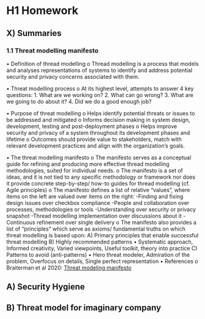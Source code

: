 # H1 Homework

## X) Summaries

### 1.1 Threat modelling manifesto

•	Definition of thread modelling
    o	Thread modelling is a process that models and analyses representations of systems to identify and address potential security and privacy concerns associated with them.
    
•	Threat modelling process
    o	At its highest level, attempts to answer 4 key questions:
    1. What are we working on?
    2. What can go wrong?
    3. What are we going to do about it?
    4. Did we do a good enough job?
    
•	Purpose of threat modelling
    o	Helps identify potential threats or issues to be addressed and mitigated
    o	Informs decision making in system design, development, testing and post-deployment phases 
    o	Helps improve security and privacy of a system throughout its development phases and lifetime
    o	Outcomes should provide value to stakeholders, match with relevant development practices and align with the organization’s goals.
    
•	The threat modelling manifesto
    o	The manifesto serves as a conceptual guide for refining and producing more effective thread modelling methodologies, suited for individual needs. 
    o	The manifesto is a set of ideas, and it is not tied to any specific methodology or framework nor does it provide concrete step-by-step/ how-to guides for thread 
      modelling (cf. Agile principles)
    o The manifesto defines a list of relative “values”, where items on the left are valued over items on the right:
        -Finding and fixing design issues over checkbox compliance
        -People and collaboration over processes, methodologies or tools
        -Understanding over security or privacy snapshot
        -Thread modelling implementation over discussions about it
        -Continuous refinement over single delivery
    o	The manifesto also provides a list of “principles” which serve as axioms/ fundamental truths on which threat modelling is based upon:
        A) Primary principles that enable successful threat modelling
        B) Highly recommended patterns
              •	Systematic approach, Informed creativity, Varied viewpoints, Useful toolkit, theory into practice
        C) Patterns to avoid (anti-patterns)
              •	Hero threat modeler, Admiration of the problem, Overfocus on details, Single perfect representation
•	References
    o	Braiterman et al 2020: [Threat modeling manifesto](https://www.threatmodelingmanifesto.org/)


## A) Security Hygiene

## B) Threat model for imaginary company

